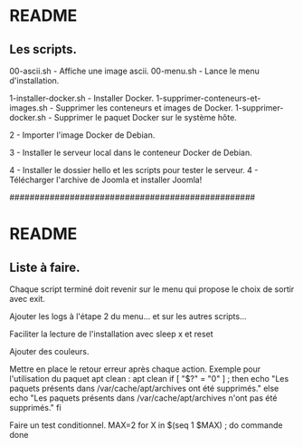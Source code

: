 # README
## Les scripts.

00-ascii.sh - Affiche une image ascii.
00-menu.sh - Lance le menu d'installation.

1-installer-docker.sh - Installer Docker.
1-supprimer-conteneurs-et-images.sh - Supprimer les conteneurs et images de Docker.
1-supprimer-docker.sh - Supprimer le paquet Docker sur le système hôte.

2 - Importer l'image Docker de Debian.

3 - Installer le serveur local dans le conteneur Docker de Debian.

4 - Installer le dossier hello et les scripts pour tester le serveur.
4 - Télécharger l'archive de Joomla et installer Joomla!

#################################################

# README
## Liste à faire.

Chaque script terminé doit revenir sur le menu qui propose le choix de sortir avec exit.

Ajouter les logs à l'étape 2 du menu... et sur les autres scripts...

Faciliter la lecture de l'installation avec sleep x et reset

Ajouter des couleurs.


Mettre en place le retour erreur après chaque action.
Exemple pour l'utilisation du paquet apt clean :
apt clean
if [ "$?" = "0" ] ; then
echo "Les paquets présents dans /var/cache/apt/archives ont été supprimés."
else
echo "Les paquets présents dans /var/cache/apt/archives n'ont pas été supprimés."
fi


Faire un test conditionnel.
MAX=2
for X in $(seq 1 $MAX) ; do
commande
done
